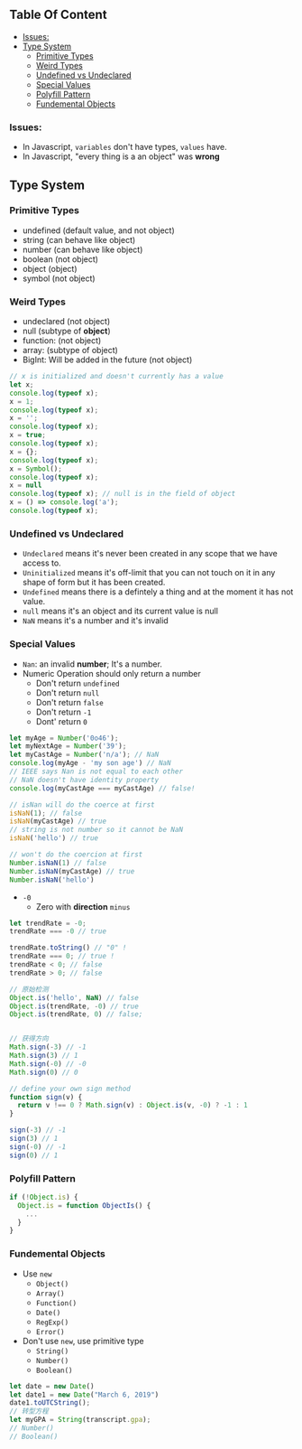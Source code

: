 <!-- START doctoc generated TOC please keep comment here to allow auto update -->
<!-- DON'T EDIT THIS SECTION, INSTEAD RE-RUN doctoc TO UPDATE -->
## Table Of Content

  - [Issues:](#issues)
- [Type System](#type-system)
  - [Primitive Types](#primitive-types)
  - [Weird Types](#weird-types)
  - [Undefined vs Undeclared](#undefined-vs-undeclared)
  - [Special Values](#special-values)
  - [Polyfill Pattern](#polyfill-pattern)
  - [Fundemental Objects](#fundemental-objects)

<!-- END doctoc generated TOC please keep comment here to allow auto update -->

### Issues:
- In Javascript, `variables` don't have types, `values` have.
- In Javascript, "every thing is a an object" was **wrong**
## Type System
### Primitive Types
- undefined (default value, and not object)
- string (can behave like object)
- number (can behave like object)
- boolean (not object)
- object (object)
- symbol (not object)

### Weird Types
- undeclared (not object)
- null (subtype of **object**)
- function: (not object)
- array: (subtype of object)
- BigInt: Will be added in the future (not object)

```javascript
// x is initialized and doesn't currently has a value
let x;
console.log(typeof x);
x = 1;
console.log(typeof x);
x = '';
console.log(typeof x);
x = true;
console.log(typeof x);
x = {};
console.log(typeof x);
x = Symbol();
console.log(typeof x);
x = null
console.log(typeof x); // null is in the field of object
x = () => console.log('a');
console.log(typeof x);
```

### Undefined vs Undeclared
- `Undeclared` means it's never been created in any scope that we have access to.
- `Uninitialized` means it's off-limit that you can not touch on it in any shape of form but it has been created.
- `Undefined` means there is a defintely a thing and at the moment it has not value.
- `null` means it's an object and its current value is null
- `NaN` means it's a number and it's invalid

### Special Values
- `Nan`: an invalid **number**; It's a number.
- Numeric Operation should only return a number
  - Don't return `undefined`
  - Don't return `null`
  - Don't return `false`
  - Don't return `-1`
  - Dont' return `0`
```javascript
let myAge = Number('0o46');
let myNextAge = Number('39');
let myCastAge = Number('n/a'); // NaN
console.log(myAge - 'my son age') // NaN
// IEEE says Nan is not equal to each other
// NaN doesn't have identity property
console.log(myCastAge === myCastAge) // false!

// isNan will do the coerce at first
isNaN(1); // false
isNaN(myCastAge) // true
// string is not number so it cannot be NaN
isNaN('hello') // true

// won't do the coercion at first
Number.isNaN(1) // false
Number.isNaN(myCastAge) // true
Number.isNaN('hello')
```
- `-0`
  - Zero with **direction** `minus`
```javascript
let trendRate = -0;
trendRate === -0 // true

trendRate.toString() // "0" !
trendRate === 0; // true !
trendRate < 0; // false
trendRate > 0; // false

// 原始检测
Object.is('hello', NaN) // false
Object.is(trendRate, -0) // true
Object.is(trendRate, 0) // false;


// 获得方向
Math.sign(-3) // -1
Math.sign(3) // 1
Math.sign(-0) // -0
Math.sign(0) // 0

// define your own sign method
function sign(v) {
  return v !== 0 ? Math.sign(v) : Object.is(v, -0) ? -1 : 1
}

sign(-3) // -1
sign(3) // 1
sign(-0) // -1
sign(0) // 1
```
### Polyfill Pattern
```javascript
if (!Object.is) {
  Object.is = function ObjectIs() {
    ...
  }
}
```

### Fundemental Objects
- Use `new`
  - `Object()`
  - `Array()`
  - `Function()`
  - `Date()`
  - `RegExp()`
  - `Error()`
- Don't use `new`, use primitive type
  - `String()`
  - `Number()`
  - `Boolean()`
```javascript
let date = new Date()
let date1 = new Date("March 6, 2019")
date1.toUTCString();
// 转型方程
let myGPA = String(transcript.gpa);
// Number()
// Boolean()
```